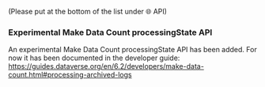 (Please put at the bottom of the list under 🌐 API)

### Experimental Make Data Count processingState API

An experimental Make Data Count processingState API has been added. For now it has been documented in the developer guide: https://guides.dataverse.org/en/6.2/developers/make-data-count.html#processing-archived-logs
